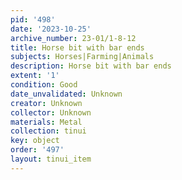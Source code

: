 ```yaml
---
pid: '498'
date: '2023-10-25'
archive_number: 23-01/1-8-12
title: Horse bit with bar ends
subjects: Horses|Farming|Animals
description: Horse bit with bar ends
extent: '1'
condition: Good
date_unvalidated: Unknown
creator: Unknown
collector: Unknown
materials: Metal
collection: tinui
key: object
order: '497'
layout: tinui_item
---
```


